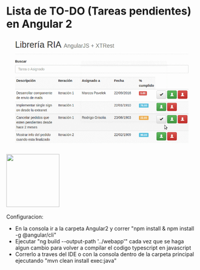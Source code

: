 # Lista de TO-DO (Tareas pendientes) en Angular 2

![video](video/demo.gif)

<img src="https://cloud.githubusercontent.com/assets/4549002/17751553/fa4e9aaa-649d-11e6-8593-5808b2c57611.png" width="140px" height="140px"></img>

Configuracion:

* En la consola ir a la carpeta Angular2 y correr "npm install & npm install -g @angular/cli"
* Ejecutar "ng build --output-path '../webapp'" cada vez que se haga algun cambio para volver a compilar el codigo typescript en javascript
* Correrlo a traves del IDE o con la consola dentro de la carpeta principal ejecutando "mvn clean install exec:java"

